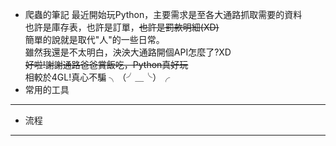 * 爬蟲的筆記
最近開始玩Python，主要需求是至各大通路抓取需要的資料  
也許是庫存表，也許是訂單，~~也許是罰款明細(XD)~~  
簡單的說就是取代"人"的一些日常。  
雖然我還是不太明白，泱泱大通路開個API怎麼了?XD   
~~好啦!謝謝通路爸爸賞飯吃，Python真好玩~~  
相較於4GL!真心不騙 ╮（╯＿╰）╭  
* 常用的工具
---
* 流程
---
